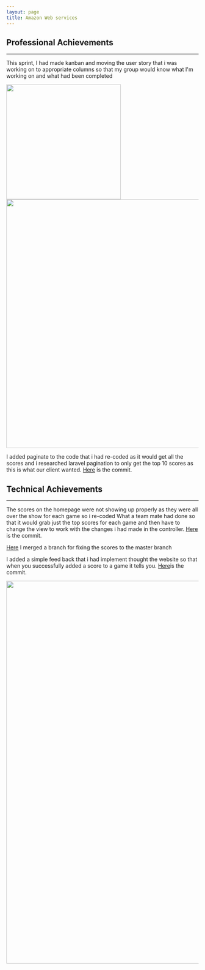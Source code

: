 ```yaml
---
layout: page
title: Amazon Web services
---
```



## Professional Achievements 
-----

This sprint, I had made kanban and moving the user story that i was working on to appropriate columns so that my group would know what I'm working on and what had been completed

<img src="/individual-portfolio-19-2-bob3765/images/kanban.png" alt="" title="" width="300"  />
  <img src="/individual-portfolio-19-2-bob3765/images/Kanban1.png" alt="" title="" width="650"  />

  I added paginate to the code that i had re-coded as it would get all the scores and i researched laravel pagination to only get the top 10 scores as this is what our client wanted. [Here](https://github.com/SoftEnOP/op-stats-team-1/commit/910b6a02902a0ec7ce633d0aa87d7cee9b2eb13a) is the commit.



## Technical Achievements
------

The scores on the homepage were not showing up properly as they were all over the show for each game so i re-coded What a team mate had done so that it would grab just the top scores for each game and then have to change the view to work with the changes i had made in the controller. [Here](https://github.com/SoftEnOP/op-stats-team-1/commit/5f00fa4c7cd5bc70c2f5e35ba43572da2ccd8745) is the commit.

[Here](https://github.com/SoftEnOP/op-stats-team-1/commit/f50dff5638786a42c3af06b70c7b47f9bd171a99) I merged a branch for fixing the scores to the master branch 

I added a simple feed back that i had implement thought the website so that when you successfully added a score to a game it tells you. [Here](https://github.com/SoftEnOP/op-stats-team-1/commit/3ac06db29c6cc5675290e1b94f352ab992e39775)is the commit.

  <img src="/individual-portfolio-19-2-bob3765/images/gameMessage.png" alt="" title="" width="1000" />

